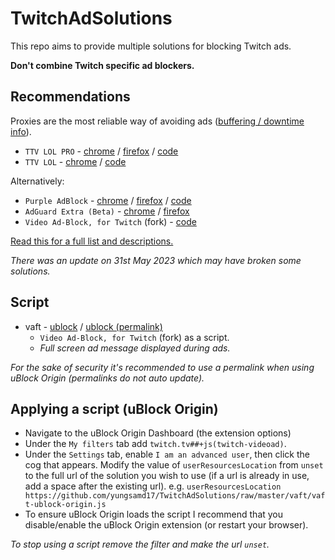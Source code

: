 # TwitchAdSolutions

This repo aims to provide multiple solutions for blocking Twitch ads.

**Don't combine Twitch specific ad blockers.**

## Recommendations

Proxies are the most reliable way of avoiding ads ([buffering / downtime info](full-list.md#proxy-issues)).

- `TTV LOL PRO` - [chrome](https://chrome.google.com/webstore/detail/ttv-lol-pro/bpaoeijjlplfjbagceilcgbkcdjbomjd) / [firefox](https://addons.mozilla.org/addon/ttv-lol-pro/) / [code](https://github.com/younesaassila/ttv-lol-pro)
- `TTV LOL` - [chrome](https://chrome.google.com/webstore/detail/ttv-lol/ofbbahodfeppoklmgjiokgfdgcndngjm) / [code](https://github.com/TTV-LOL/extensions)

Alternatively:

- `Purple AdBlock` - [chrome](https://chrome.google.com/webstore/detail/purple-adblock/lkgcfobnmghhbhgekffaadadhmeoindg) / [firefox](https://addons.mozilla.org/en-US/firefox/addon/purpleadblock/) / [code](https://github.com/arthurbolsoni/Purple-adblock/)
- `AdGuard Extra (Beta)` - [chrome](https://chrome.google.com/webstore/detail/adguard-extra-beta/mglpocjcjbekdckiahfhagndealpkpbj) / [firefox](https://github.com/AdguardTeam/AdGuardExtra/#firefox)
- `Video Ad-Block, for Twitch` (fork) - [code](https://github.com/cleanlock/VideoAdBlockForTwitch)

[Read this for a full list and descriptions.](full-list.md)

*There was an update on 31st May 2023 which may have broken some solutions.*

## Script

- vaft - [ublock](https://github.com/yungsamd17/TwitchAdSolutions/raw/master/vaft/vaft-ublock-origin.js) / [ublock (permalink)](https://github.com/yungsamd17/TwitchAdSolutions/raw/4a64aab0ac406faf8321842dbadfc11560312403/vaft/vaft-ublock-origin.js)
  - `Video Ad-Block, for Twitch` (fork) as a script.
  - *Full screen ad message displayed during ads.*

*For the sake of security it's recommended to use a permalink when using uBlock Origin (permalinks do not auto update).*

## Applying a script (uBlock Origin)

- Navigate to the uBlock Origin Dashboard (the extension options)
- Under the `My filters` tab add `twitch.tv##+js(twitch-videoad)`.
- Under the `Settings` tab, enable `I am an advanced user`, then click the cog that appears. Modify the value of `userResourcesLocation` from `unset` to the full url of the solution you wish to use (if a url is already in use, add a space after the existing url). e.g. `userResourcesLocation https://github.com/yungsamd17/TwitchAdSolutions/raw/master/vaft/vaft-ublock-origin.js` 
- To ensure uBlock Origin loads the script I recommend that you disable/enable the uBlock Origin extension (or restart your browser).

*To stop using a script remove the filter and make the url `unset`.*
